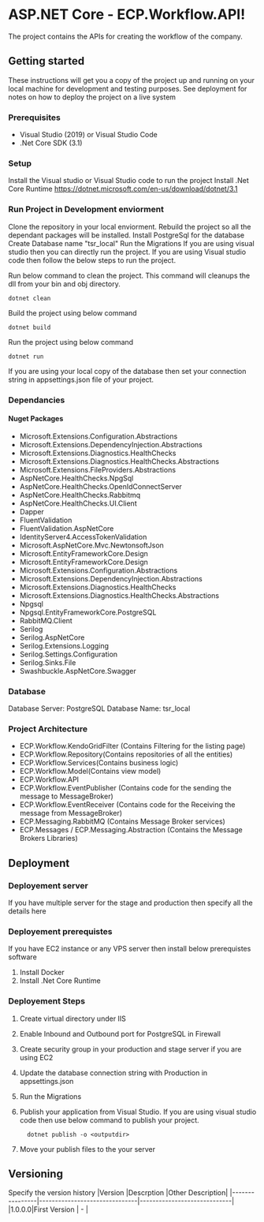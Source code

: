 

# ASP.NET Core - ECP.Workflow.API!

The project contains the APIs for creating the workflow of the company.

## Getting started
These instructions will get you a copy of the project up and running on your local machine for development and testing purposes. See deployment for notes on how to deploy the project on a live system


### Prerequisites  

 - Visual Studio (2019)  or Visual Studio Code 
 - .Net Core SDK (3.1)

### Setup

Install the Visual studio or Visual Studio code to run the project
Install .Net Core Runtime https://dotnet.microsoft.com/en-us/download/dotnet/3.1

    
### Run Project in Development enviorment
Clone the repository in your local enviorment.
Rebuild the project so all the dependant packages will be installed.
Install PostgreSql for the database
Create Database name "tsr_local"
Run the Migrations
If you are using visual studio then you can directly run the project.
If you are using Visual studio code then follow the below steps to run the project.

Run below command to clean the project. This command will cleanups the dll from your bin and obj directory.
 
    dotnet clean

 Build the project using below command 
 
    dotnet build 
Run the project using below command

    dotnet run

If you are using your local copy of the database then set your connection string in appsettings.json file of your project.

### Dependancies

#### Nuget Packages

- Microsoft.Extensions.Configuration.Abstractions
- Microsoft.Extensions.DependencyInjection.Abstractions
- Microsoft.Extensions.Diagnostics.HealthChecks
- Microsoft.Extensions.Diagnostics.HealthChecks.Abstractions
- Microsoft.Extensions.FileProviders.Abstractions
- AspNetCore.HealthChecks.NpgSql
- AspNetCore.HealthChecks.OpenIdConnectServer
- AspNetCore.HealthChecks.Rabbitmq
- AspNetCore.HealthChecks.UI.Client
- Dapper
- FluentValidation
- FluentValidation.AspNetCore
- IdentityServer4.AccessTokenValidation
- Microsoft.AspNetCore.Mvc.NewtonsoftJson
- Microsoft.EntityFrameworkCore.Design
- Microsoft.EntityFrameworkCore.Design
- Microsoft.Extensions.Configuration.Abstractions
- Microsoft.Extensions.DependencyInjection.Abstractions
- Microsoft.Extensions.Diagnostics.HealthChecks
- Microsoft.Extensions.Diagnostics.HealthChecks.Abstractions
- Npgsql
- Npgsql.EntityFrameworkCore.PostgreSQL
- RabbitMQ.Client
- Serilog
- Serilog.AspNetCore
- Serilog.Extensions.Logging
- Serilog.Settings.Configuration
- Serilog.Sinks.File
- Swashbuckle.AspNetCore.Swagger


### Database

Database Server: PostgreSQL
Database Name: tsr_local

### Project Architecture

 - ECP.Workflow.KendoGridFilter (Contains Filtering for the listing page)
 - ECP.Workflow.Repository(Contains  repositories of all the entities) 
 - ECP.Workflow.Services(Contains business   logic)
 - ECP.Workflow.Model(Contains view model)
 - ECP.Workflow.API
 - ECP.Workflow.EventPublisher (Contains code for the sending the message to MessageBroker)
 - ECP.Workflow.EventReceiver (Contains code for the Receiving the message from MessageBroker)
 - ECP.Messaging.RabbitMQ (Contains Message Broker services) 
 - ECP.Messages / ECP.Messaging.Abstraction (Contains the Message Brokers Libraries)



## Deployment
### Deployement server
If you have multiple server for the stage and production then specify all the details here

### Deployement prerequistes
If you have EC2 instance or any VPS server then install below prerequistes software
1.  Install Docker
2.  Install .Net Core Runtime

### Deployement Steps
1. Create virtual directory under IIS
2. Enable Inbound and Outbound port for PostgreSQL in Firewall
3. Create security group in your production and stage server if you are using EC2 
4. Update the database connection string with Production in appsettings.json
5. Run the Migrations
6. Publish your application from Visual Studio.
 If you are using visual studio code then use below command to publish your project. 

         dotnet publish -o <outputdir>
         
6. Move your publish files to the your server

## Versioning
Specify the version history
|Version                |Descrption	|Other Description|
|----------------|-------------------------------|-----------------------------|
|1.0.0.0|First Version            | -           |

